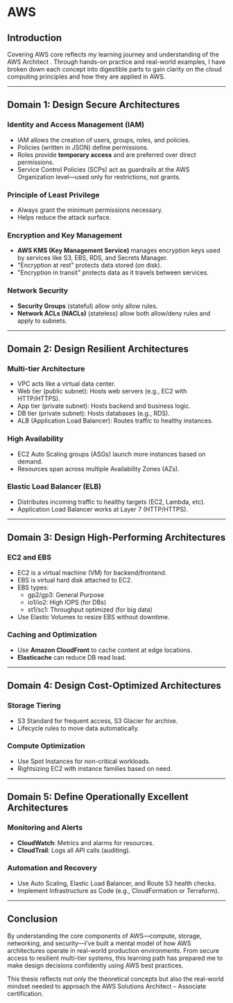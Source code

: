 # AWS

## Introduction
Covering AWS core reflects my learning journey and understanding of the AWS Architect . Through hands-on practice and real-world examples, I have broken down each concept into digestible parts to gain clarity on the cloud computing principles and how they are applied in AWS.

---

## Domain 1: Design Secure Architectures

### Identity and Access Management (IAM)

- IAM allows the creation of users, groups, roles, and policies.
- Policies (written in JSON) define permissions.
- Roles provide **temporary access** and are preferred over direct permissions.
- Service Control Policies (SCPs) act as guardrails at the AWS Organization level—used only for restrictions, not grants.

### Principle of Least Privilege

- Always grant the minimum permissions necessary.
- Helps reduce the attack surface.

### Encryption and Key Management

- **AWS KMS (Key Management Service)** manages encryption keys used by services like S3, EBS, RDS, and Secrets Manager.
- "Encryption at rest" protects data stored (on disk).
- "Encryption in transit" protects data as it travels between services.

### Network Security

- **Security Groups** (stateful) allow only allow rules.
- **Network ACLs (NACLs)** (stateless) allow both allow/deny rules and apply to subnets.

---

## Domain 2: Design Resilient Architectures

### Multi-tier Architecture

- VPC acts like a virtual data center.
- Web tier (public subnet): Hosts web servers (e.g., EC2 with HTTP/HTTPS).
- App tier (private subnet): Hosts backend and business logic.
- DB tier (private subnet): Hosts databases (e.g., RDS).
- ALB (Application Load Balancer): Routes traffic to healthy instances.

### High Availability

- EC2 Auto Scaling groups (ASGs) launch more instances based on demand.
- Resources span across multiple Availability Zones (AZs).

### Elastic Load Balancer (ELB)

- Distributes incoming traffic to healthy targets (EC2, Lambda, etc).
- Application Load Balancer works at Layer 7 (HTTP/HTTPS).

---

## Domain 3: Design High-Performing Architectures

### EC2 and EBS

- EC2 is a virtual machine (VM) for backend/frontend.
- EBS is virtual hard disk attached to EC2.
- EBS types:
  - gp2/gp3: General Purpose
  - io1/io2: High IOPS (for DBs)
  - st1/sc1: Throughput optimized (for big data)
- Use Elastic Volumes to resize EBS without downtime.

### Caching and Optimization

- Use **Amazon CloudFront** to cache content at edge locations.
- **Elasticache** can reduce DB read load.

---

## Domain 4: Design Cost-Optimized Architectures

### Storage Tiering

- S3 Standard for frequent access, S3 Glacier for archive.
- Lifecycle rules to move data automatically.

### Compute Optimization

- Use Spot Instances for non-critical workloads.
- Rightsizing EC2 with instance families based on need.

---

## Domain 5: Define Operationally Excellent Architectures

### Monitoring and Alerts

- **CloudWatch**: Metrics and alarms for resources.
- **CloudTrail**: Logs all API calls (auditing).

### Automation and Recovery

- Use Auto Scaling, Elastic Load Balancer, and Route 53 health checks.
- Implement Infrastructure as Code (e.g., CloudFormation or Terraform).

---

## Conclusion

By understanding the core components of AWS—compute, storage, networking, and security—I’ve built a mental model of how AWS architectures operate in real-world production environments. From secure access to resilient multi-tier systems, this learning path has prepared me to make design decisions confidently using AWS best practices.

This thesis reflects not only the theoretical concepts but also the real-world mindset needed to approach the AWS Solutions Architect – Associate certification.
